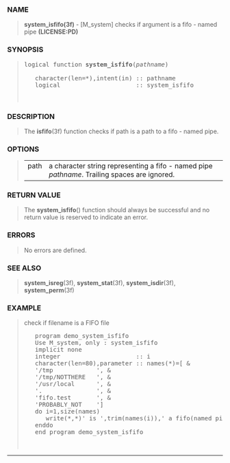 <?
<body>
  <div id="Container">
    <div id="Content">
      <div class="c97"></div><a name="0"></a>

      <h3><a name="0">NAME</a></h3>

      <blockquote>
        <b>system_isfifo(3f)</b> - [M_system] checks if argument is a fifo - named pipe <b>(LICENSE:PD)</b>
      </blockquote><a name="contents" id="contents"></a>

      <h3><a name="8">SYNOPSIS</a></h3>

      <blockquote>
        <pre>
logical function <b>system_isfifo</b>(<i>pathname</i>)
<br />   character(len=*),intent(in) :: pathname
   logical                     :: system_isfifo
<br />
</pre>
      </blockquote><a name="2"></a>

      <h3><a name="2">DESCRIPTION</a></h3>

      <blockquote>
        The <b>isfifo</b>(3f) function checks if path is a path to a fifo - named pipe.
      </blockquote><a name="3"></a>

      <h3><a name="3">OPTIONS</a></h3>

      <blockquote>
        <table cellpadding="3">
          <tr valign="top">
            <td class="c98" width="6%" nowrap="nowrap">path</td>

            <td valign="bottom">a character string representing a fifo - named pipe <i>pathname</i>. Trailing spaces are ignored.</td>
          </tr>
        </table>
      </blockquote><a name="4"></a>

      <h3><a name="4">RETURN VALUE</a></h3>

      <blockquote>
        The <b>system_isfifo</b>() function should always be successful and no return value is reserved to indicate an error.
      </blockquote><a name="5"></a>

      <h3><a name="5">ERRORS</a></h3>

      <blockquote>
        No errors are defined.
      </blockquote><a name="6"></a>

      <h3><a name="6">SEE ALSO</a></h3>

      <blockquote>
        <b>system_isreg</b>(3f), <b>system_stat</b>(3f), <b>system_isdir</b>(3f), <b>system_perm</b>(3f)
      </blockquote><a name="7"></a>

      <h3><a name="7">EXAMPLE</a></h3>

      <blockquote>
        check if filename is a FIFO file
        <pre>
   program demo_system_isfifo
   Use M_system, only : system_isfifo
   implicit none
   integer                     :: i
   character(len=80),parameter :: names(*)=[ &amp;
   '/tmp            ', &amp;
   '/tmp/NOTTHERE   ', &amp;
   '/usr/local      ', &amp;
   '.               ', &amp;
   'fifo.test       ', &amp;
   'PROBABLY_NOT    ']
   do i=1,size(names)
      write(*,*)' is ',trim(names(i)),' a fifo(named pipe)? ', system_isfifo(names(i))
   enddo
   end program demo_system_isfifo
<br />
</pre>
      </blockquote>
      <hr />
    </div>
  </div>
</body>
